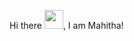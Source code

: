 Hi there <img src="https://raw.githubusercontent.com/MartinHeinz/MartinHeinz/master/wave.gif" width="30px">, I am Mahitha!
